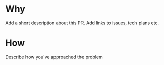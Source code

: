 # Why
Add a short description about this PR.
Add links to issues, tech plans etc.

# How
Describe how you've approached the problem

